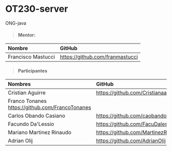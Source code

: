 # OT230-server
ONG-java


> #### Mentor:
|         Nombre          |                GitHub                 |
|  :-------------------   | :-----------------------------------  |
| Francisco Mastucci      | https://github.com/franmastucci       |

> #### Participantes
|         Nombres         |                GitHub                 |
|  :-------------------   | :-----------------------------------  |
| Cristian Aguirre        | <https://github.com/Cristianaaguirre> |
| Franco Tonanes           <https://github.com/FrancoTonanes>    
| Carlos Obando Casiano   | <https://github.com/caobandoc>        |
| Facundo Da'Lessio       | <https://github.com/FacuDalessio>     |
| Mariano Martinez Rinaudo| <https://github.com/MartinezRinaudo>  |
| Adrian Olij             | <https://github.com/AdrianOlij>       |

